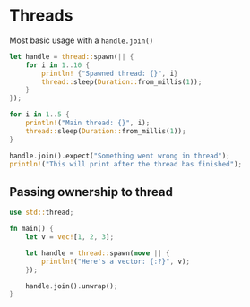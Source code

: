 # Threads

Most basic usage with a `handle.join()`
```rust
let handle = thread::spawn(|| {
	for i in 1..10 {
		println! {"Spawned thread: {}", i}
		thread::sleep(Duration::from_millis(1));
	}
});

for i in 1..5 {
	println!("Main thread: {}", i);
	thread::sleep(Duration::from_millis(1));
}

handle.join().expect("Something went wrong in thread");
println!("This will print after the thread has finished");
```

## Passing ownership to thread
```rust
use std::thread;

fn main() {
    let v = vec![1, 2, 3];

    let handle = thread::spawn(move || {
        println!("Here's a vector: {:?}", v);
    });

    handle.join().unwrap();
}
```

